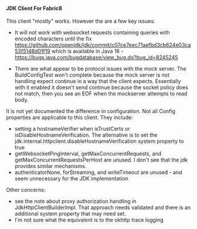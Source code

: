 #### JDK Client For Fabric8

This client "mostly" works.  However the are a few key issues:

* It will not work with websocket requests containing queries with encoded characters until the fix https://github.com/openjdk/jdk/commit/c07ce7eec71aefbd3cb624e03ca53f5148d01f19 which is available in Java 16 - https://bugs.java.com/bugdatabase/view_bug.do?bug_id=8245245

* There are what appear to be protocol issues with the mock server.  The BuildConfigTest won't complete because the mock server is not handling expect continue in a way that the client expects.  Essentially with it enabled it doesn't send continue because the socket policy does not match, then you see an EOF when the mockserver attempts to read body.

It is not yet documented the difference in configuration.  Not all Config properties are applicable to this client.  They include:
- setting a hostnameVerifier when isTrustCerts or isDisableHostnameVerification.  The alternative is to set the jdk.internal.httpclient.disableHostnameVerification system property to true
- getWebsocketPingInterval, getMaxConcurrentRequests, and getMaxConcurrentRequestsPerHost are unused.  I don't see that the jdk provides similar mechanisms.
- authenticatorNone, forStreaming, and writeTimeout are unused - and seem unnecessary for the JDK implementation

Other concerns:
- see the note about proxy authorization handling in JdkHttpClientBuilderImpl.  That approach needs validated and there is an additional system property that may need set.
- I'm not sure what the equivalent is to the okhttp trace logging
